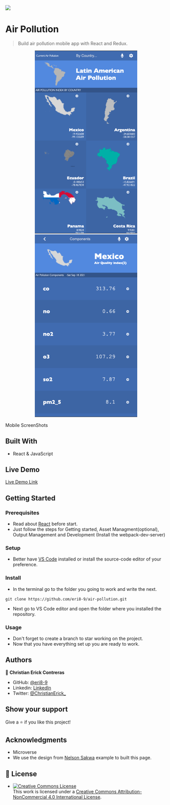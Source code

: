 ![](https://img.shields.io/badge/Microverse-blueviolet)

# Air Pollution

> Build air pollution mobile app with React and Redux.

<div align="center">
<img src="./Home.png" width="320"/>
<img src="./details.png" width="320"/>
</div>

Mobile ScreenShots

## Built With

- React & JavaScript

## Live Demo

[Live Demo Link](https://er-contreras.github.io/air-pollution/#/)

## Getting Started

### Prerequisites
  - Read about [React](https://reactjs.org/docs/getting-started.html) before start.
  - Just follow the steps for Getting started, Asset Managment(optional), Output Management and Development (Install the webpack-dev-server)

### Setup
  - Better have [VS Code](https://code.visualstudio.com/) installed or install the source-code editor of your preference. 

### Install
  - In the terminal go to the folder you going to work and write the next. 
  ```
  git clone https://github.com/eri8-9/air-pollution.git
  ```
  - Next go to VS Code editor and open the folder where you installed the repository.
### Usage
  - Don't forget to create a branch to star working on the project.
  - Now that you have everything set up you are ready to work.

## Authors

👤 **Christian Erick Contreras**

- GitHub: [@eri8-9](https://github.com/er-contreras)
- Linkedin: [LinkedIn](https:linkedin.com/in/er-contreras)
- Twitter: [@ChristianErick_](https://twitter.com/er_contreras_)

## Show your support

Give a ⭐️ if you like this project!

## Acknowledgments

- Microverse
- We use the design from [Nelson Sakwa](https://www.behance.net/gallery/31579789/Ballhead-App-%28Free-PSDs%29) example to built this page.

## 📝 License

- <a rel="license" href="http://creativecommons.org/licenses/by-nc/4.0/"><img alt="Creative Commons License" style="border-width:0" src="https://i.creativecommons.org/l/by-nc/4.0/88x31.png" /></a><br />This work is licensed under a <a rel="license" href="http://creativecommons.org/licenses/by-nc/4.0/">Creative Commons Attribution-NonCommercial 4.0 International License</a>.
